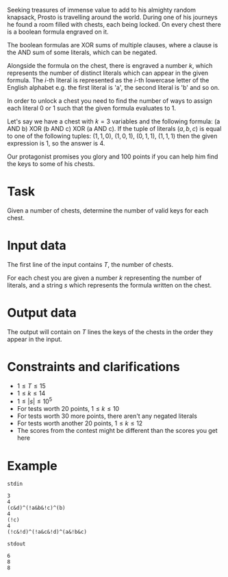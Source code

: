 
Seeking treasures of immense value to add to his almighty random knapsack, Prosto is travelling around the world. During one of his journeys he found a room filled with chests, each being locked. On every chest there is a boolean formula engraved on it. 

The boolean formulas are $\text{XOR}$ sums of multiple clauses, where a clause is the $\text{AND}$ sum of some literals, which can be negated.

Alongside the formula on the chest, there is engraved a number $k$, which represents the number of distinct literals which can appear in the given formula. The $i$-th literal is represented as the $i$-th lowercase letter of the English alphabet e.g. the first literal is 'a', the second literal is 'b' and so on. 

In order to unlock a chest you need to find the number of ways to assign each literal $0$ or $1$ such that the given formula evaluates to $1$.

Let's say we have a chest with $k=3$ variables and the following formula: $\text{(a AND b) XOR (b AND c) XOR (a AND c)}$. If the tuple of literals $(a,b,c)$ is equal to one of the following tuples: $(1,1,0)$, $(1,0,1)$, $(0,1,1)$, $(1,1,1)$ then the given expression is $1$, so the answer is $4$.

Our protagonist promises you glory and $100$ points if you can help him find the keys to some of his chests.

# Task

Given a number of chests, determine the number of valid keys for each chest.

# Input data

The first line of the input contains $T$, the number of chests.

For each chest you are given a number $k$ representing the number of literals, and a string $s$ which represents the formula written on the chest.

# Output data

The output will contain on $T$ lines the keys of the chests in the order they appear in the input.

# Constraints and clarifications

* $1 \leq T \leq 15$
* $1 \leq k \leq 14$
* $1 \leq |s| \leq 10^5$
* For tests worth $20$ points, $1 \leq k \leq 10$
* For tests worth $30$ more points, there aren't any negated literals
* For tests worth another $20$ points, $1 \leq k \leq 12$
* The scores from the contest might be different than the scores you get here

# Example

`stdin`
```
3
4
(c&d)^(!a&b&!c)^(b)
4
(!c)
4
(!c&!d)^(!a&c&!d)^(a&!b&c)
```

`stdout`
```
6
8
8
```
